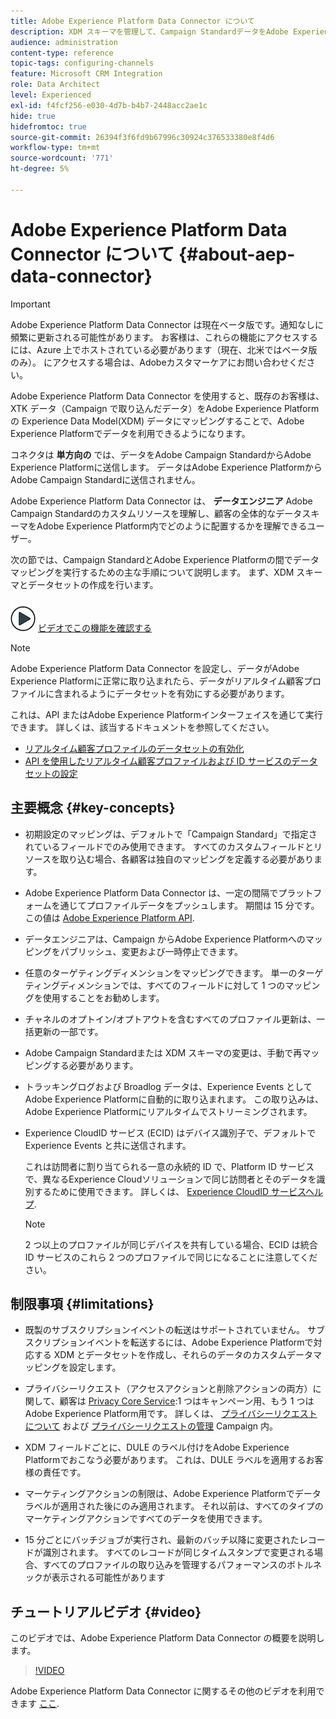```yaml
---
title: Adobe Experience Platform Data Connector について
description: XDM スキーマを管理して、Campaign StandardデータをAdobe Experience Platformで使用できるようにします。
audience: administration
content-type: reference
topic-tags: configuring-channels
feature: Microsoft CRM Integration
role: Data Architect
level: Experienced
exl-id: f4fcf256-e030-4d7b-b4b7-2448acc2ae1c
hide: true
hidefromtoc: true
source-git-commit: 26394f3f6fd9b67996c30924c376533380e8f4d6
workflow-type: tm+mt
source-wordcount: '771'
ht-degree: 5%

---
```


# Adobe Experience Platform Data Connector について {#about-aep-data-connector}

>[!IMPORTANT]
>
>Adobe Experience Platform Data Connector は現在ベータ版です。通知なしに頻繁に更新される可能性があります。 お客様は、これらの機能にアクセスするには、Azure 上でホストされている必要があります（現在、北米ではベータ版のみ）。 にアクセスする場合は、Adobeカスタマーケアにお問い合わせください。

Adobe Experience Platform Data Connector を使用すると、既存のお客様は、XTK データ（Campaign で取り込んだデータ）をAdobe Experience Platformの Experience Data Model(XDM) データにマッピングすることで、Adobe Experience Platformでデータを利用できるようになります。

コネクタは **単方向の** では、データをAdobe Campaign StandardからAdobe Experience Platformに送信します。 データはAdobe Experience PlatformからAdobe Campaign Standardに送信されません。

Adobe Experience Platform Data Connector は、 **データエンジニア** Adobe Campaign Standardのカスタムリソースを理解し、顧客の全体的なデータスキーマをAdobe Experience Platform内でどのように配置するかを理解できるユーザー。

次の節では、Campaign StandardとAdobe Experience Platformの間でデータマッピングを実行するための主な手順について説明します。 まず、XDM スキーマとデータセットの作成を行います。

![](assets/do-not-localize/how-to-video.png) [ビデオでこの機能を確認する](#video)

>[!NOTE]
>Adobe Experience Platform Data Connector を設定し、データがAdobe Experience Platformに正常に取り込まれたら、データがリアルタイム顧客プロファイルに含まれるようにデータセットを有効にする必要があります。
>
>これは、API またはAdobe Experience Platformインターフェイスを通じて実行できます。 詳しくは、該当するドキュメントを参照してください。
>
>* [リアルタイム顧客プロファイルのデータセットの有効化](https://experienceleague.adobe.com/docs/experience-platform/rtcdp/datasets/dataset.html)
>* [API を使用したリアルタイム顧客プロファイルおよび ID サービスのデータセットの設定](https://experienceleague.adobe.com/docs/experience-platform/catalog/api/getting-started.html)

## 主要概念 {#key-concepts}

* 初期設定のマッピングは、デフォルトで「Campaign Standard」で指定されているフィールドでのみ使用できます。 すべてのカスタムフィールドとリソースを取り込む場合、各顧客は独自のマッピングを定義する必要があります。

* Adobe Experience Platform Data Connector は、一定の間隔でプラットフォームを通じてプロファイルデータをプッシュしま&#x200B;す。 期間は 15 分です。 この値は [Adobe Experience Platform API](https://experienceleague.adobe.com/docs/experience-platform/ingestion/home.html).

* データエンジニアは、Campaign からAdobe Experience Platformへのマッピングをパブリッシュ、変更および一時停止できます。

* 任意のターゲティングディメンションをマッピングできます。 単一のターゲティングディメンションでは、すべてのフィールドに対して 1 つのマッピングを使用することをお勧めします。

* チャネルのオプトイン/オプトアウトを含むすべてのプロファイル更新は、一括更新の一部です。

* Adobe Campaign Standardまたは XDM スキーマの変更は、手動で再マッピングする必要がありま&#x200B;す。

* トラッキングログおよび Broadlog データは、Experience Events としてAdobe Experience Platformに自動的に取り込まれます。 この取り込みは、Adobe Experience Platformにリアルタイムでストリーミングされます。

* Experience CloudID サービス (ECID) はデバイス識別子で、デフォルトで Experience Events と共に送信されます。

  これは訪問者に割り当てられる一意の永続的 ID で、Platform ID サービスで、異なるExperience Cloudソリューションで同じ訪問者とそのデータを識別するために使用できます。 詳しくは、 [Experience CloudID サービスヘルプ](https://experienceleague.adobe.com/docs/id-service/using/home.html?lang=ja).

  >[!NOTE]
  >
  >2 つ以上のプロファイルが同じデバイスを共有している場合、ECID は統合 ID サービスのこれら 2 つのプロファイルで同じになることに注意してください。

## 制限事項 {#limitations}

* 既製のサブスクリプションイベントの転送はサポートされていません。 サブスクリプションイベントを転送するには、Adobe Experience Platformで対応する XDM とデータセットを作成し、それらのデータのカスタムデータマッピングを設定します。

* プライバシーリクエスト（アクセスアクションと削除アクションの両方）に関して、顧客は [Privacy Core Service](https://experienceleague.adobe.com/docs/experience-platform/privacy/home.html#how-to-use-privacy-service-to-manage-privacy-job-requests):1 つはキャンペーン用、もう 1 つはAdobe Experience Platform用です。 詳しくは、 [プライバシーリクエストについて](https://helpx.adobe.com/jp/campaign/kb/acs-privacy.html#righttoaccess) および [プライバシーリクエストの管理](https://helpx.adobe.com/jp/campaign/kb/acs-privacy.html#ManagingPrivacyRequests) Campaign 内。

* XDM フィールドごとに、DULE のラベル付けをAdobe Experience Platformでおこなう必要があります。 これは、DULE ラベルを適用するお客様の責任です。

* マーケティングアクションの制限は、Adobe Experience Platformでデータラベルが適用された後にのみ適用されます。 それ以前は、すべてのタイプのマーケティングアクションですべてのデータを使用できます。

* 15 分ごとにバッチジョブが実行され、最新のバッチ以降に変更されたレコードが識別されます。 すべてのレコードが同じタイムスタンプで変更される場合、すべてのプロファイルの取り込みを管理するパフォーマンスのボトルネックが表示される可能性があります

## チュートリアルビデオ {#video}

このビデオでは、Adobe Experience Platform Data Connector の概要を説明します。

>[!VIDEO](https://video.tv.adobe.com/v/27304?quality=12&captions=eng)

Adobe Experience Platform Data Connector に関するその他のビデオを利用できます [ここ](https://experienceleague.adobe.com/docs/campaign-learn/campaign-standard-tutorials/administrating/adobe-experience-platform-data-connector/understanding-the-adobe-experience-platform-data-connector.html).
